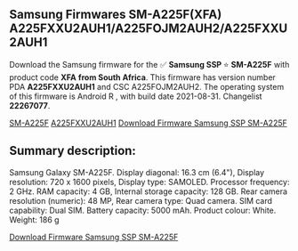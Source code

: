 <h2>Samsung Firmwares SM-A225F(XFA) A225FXXU2AUH1/A225FOJM2AUH2/A225FXXU2AUH1</h2>
Download the Samsung firmware for the ✅ <strong>Samsung SSP </strong> ⭐ <strong>SM-A225F</strong> with product code <strong>XFA</strong> <strong> from South Africa</strong>. This firmware has version number PDA <strong>A225FXXU2AUH1</strong> and CSC A225FOJM2AUH2. The operating system of this firmware is Android R , with build date 2021-08-31. Changelist <strong>22267077</strong>.


[SM-A225F](https://samfirm.shop/samsung/model/SM-A225F)
[A225FXXU2AUH1](https://samfirm.shop/samsung/pda/A225FXXU2AUH1)
[Download Firmware Samsung SSP SM-A225F](https://samfirm.shop/samsung/firmware/451715)
<h2>Summary description:</h2>
<p>Samsung Galaxy SM-A225F. Display diagonal: 16.3 cm (6.4"), Display resolution: 720 x 1600 pixels, Display type: SAMOLED. Processor frequency: 2 GHz. RAM capacity: 4 GB, Internal storage capacity: 128 GB. Rear camera resolution (numeric): 48 MP, Rear camera type: Quad camera. SIM card capability: Dual SIM. Battery capacity: 5000 mAh. Product colour: White. Weight: 186 g</p>


[Download Firmware Samsung SSP SM-A225F](https://samfirm.shop/samsung/firmware/451715)
